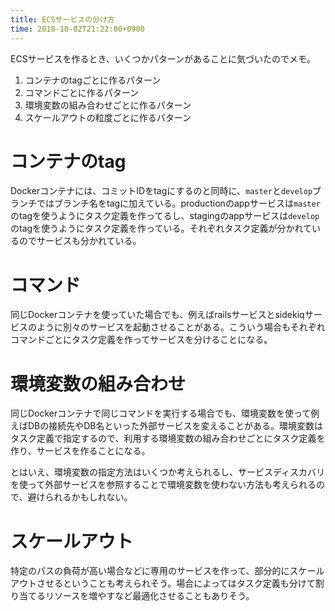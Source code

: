 ```yaml
---
title: ECSサービスの分け方
time: 2018-10-02T21:22:00+0900
---
```


ECSサービスを作るとき、いくつかパターンがあることに気づいたのでメモ。

1. コンテナのtagごとに作るパターン
2. コマンドごとに作るパターン
3. 環境変数の組み合わせごとに作るパターン
4. スケールアウトの粒度ごとに作るパターン

# コンテナのtag
Dockerコンテナには、コミットIDをtagにするのと同時に、`master`と`develop`ブランチではブランチ名をtagに加えている。productionのappサービスは`master`のtagを使うようにタスク定義を作ってるし、stagingのappサービスは`develop`のtagを使うようにタスク定義を作っている。それぞれタスク定義が分かれているのでサービスも分かれている。

# コマンド
同じDockerコンテナを使っていた場合でも、例えばrailsサービスとsidekiqサービスのように別々のサービスを起動させることがある。こういう場合もそれぞれコマンドごとにタスク定義を作ってサービスを分けることになる。

# 環境変数の組み合わせ
同じDockerコンテナで同じコマンドを実行する場合でも、環境変数を使って例えばDBの接続先やDB名といった外部サービスを変えることがある。環境変数はタスク定義で指定するので、利用する環境変数の組み合わせごとにタスク定義を作り、サービスを作ることになる。

とはいえ、環境変数の指定方法はいくつか考えられるし、サービスディスカバリを使って外部サービスを参照することで環境変数を使わない方法も考えられるので、避けられるかもしれない。

# スケールアウト
特定のパスの負荷が高い場合などに専用のサービスを作って、部分的にスケールアウトさせるということも考えられそう。場合によってはタスク定義も分けて割り当てるリソースを増やすなど最適化させることもありそう。
